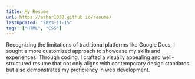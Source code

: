 ```yaml
---
title: My Resume
url: https://azhar1038.github.io/resume/
lastUpdated: "2023-11-15"
tags: ["HTML", "CSS"]
---
```


Recognizing the limitations of traditional platforms like Google Docs,
I sought a more customized approach to showcase my skills and experiences.
Through coding, I crafted a visually appealing and well-structured resume that not only
aligns with contemporary design standards but also demonstrates my proficiency in web development.
